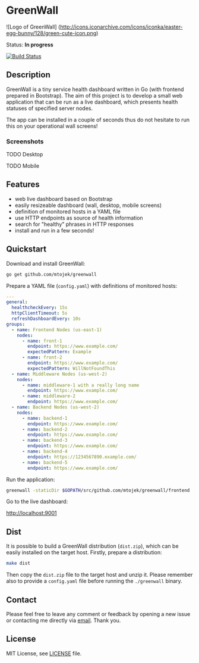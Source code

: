# GreenWall

![Logo of GreenWall]
(http://icons.iconarchive.com/icons/iconka/easter-egg-bunny/128/green-cute-icon.png)

Status: **In progress** 

[![Build Status](https://travis-ci.org/mtojek/greenwall.svg?branch=master)](https://travis-ci.org/mtojek/greenwall)

## Description

GreenWall is a tiny service health dashboard written in Go (with frontend prepared in Bootstrap). The aim of this project is to develop a small web application that can be run as a live dashboard, which presents health statuses of specified server nodes. 

The app can be installed in a couple of seconds thus do not hesitate to run this on your operational wall screens!

### Screenshots

TODO Desktop

TODO Mobile

## Features

* web live dashboard based on Bootstrap
* easily resizeable dashboard (wall, desktop, mobile screens)
* definition of monitored hosts in a YAML file
* use HTTP endpoints as source of health information
* search for "healthy" phrases in HTTP responses
* install and run in a few seconds!

## Quickstart

Download and install GreenWall:
```bash
go get github.com/mtojek/greenwall
```

Prepare a YAML file (```config.yaml```) with definitions of monitored hosts:
```yaml
---
general:
  healthcheckEvery: 15s
  httpClientTimeout: 5s
  refreshDashboardEvery: 10s
groups:
  - name: Frontend Nodes (us-east-1)
    nodes:
      - name: front-1
        endpoint: https://www.example.com/
        expectedPattern: Example
      - name: front-2
        endpoint: https://www.example.com/
        expectedPattern: WillNotFoundThis
  - name: Middleware Nodes (us-west-2)
    nodes:
      - name: middleware-1 with a really long name
        endpoint: https://www.example.com/
      - name: middleware-2
        endpoint: https://www.example.com/
  - name: Backend Nodes (us-west-2)
    nodes:
      - name: backend-1
        endpoint: https://www.example.com/
      - name: backend-2
        endpoint: https://www.example.com/
      - name: backend-3
        endpoint: https://www.example.com/
      - name: backend-4
        endpoint: https://1234567890.example.com/
      - name: backend-5
        endpoint: https://www.example.com/
```

Run the application:
```bash
greenwall -staticDir $GOPATH/src/github.com/mtojek/greenwall/frontend
```

Go to the live dashboard:

[http://localhost:9001](http://localhost:9001)

## Dist

It is possible to build a GreenWall distribution (```dist.zip```), which can be easily installed on the target host. Firstly, prepare a distribution:

```bash
make dist
```

Then copy the ```dist.zip``` file to the target host and unzip it. Please remember also to provide a ```config.yaml``` file before running the ```./greenwall``` binary.

## Contact

Please feel free to leave any comment or feedback by opening a new issue or contacting me directly via [email](mailto:marcin@tojek.pl). Thank you.

## License

MIT License, see [LICENSE](https://github.com/mtojek/greenwall/blob/master/LICENSE) file.
